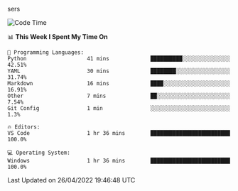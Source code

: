 sers
<!--START_SECTION:waka-->
![Code Time](http://img.shields.io/badge/Code%20Time-1%20hr%2036%20mins-blue)

📊 **This Week I Spent My Time On** 

```text
💬 Programming Languages: 
Python                   41 mins             ██████████░░░░░░░░░░░░░░░   42.51% 
YAML                     30 mins             ████████░░░░░░░░░░░░░░░░░   31.74% 
Markdown                 16 mins             ████░░░░░░░░░░░░░░░░░░░░░   16.91% 
Other                    7 mins              ██░░░░░░░░░░░░░░░░░░░░░░░   7.54% 
Git Config               1 min               ░░░░░░░░░░░░░░░░░░░░░░░░░   1.3%

🔥 Editors: 
VS Code                  1 hr 36 mins        █████████████████████████   100.0%

💻 Operating System: 
Windows                  1 hr 36 mins        █████████████████████████   100.0%

```


 Last Updated on 26/04/2022 19:46:48 UTC
<!--END_SECTION:waka-->
